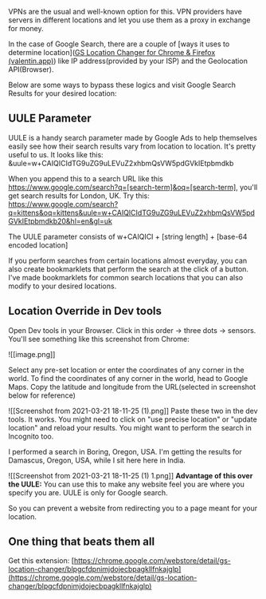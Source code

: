 VPNs are the usual and well-known option for this. VPN providers have servers in different locations and let you use them as a proxy in exchange for money.

In the case of Google Search, there are a couple of [ways it uses to determine location]([GS Location Changer for Chrome & Firefox (valentin.app)](https://valentin.app/gs-location-changer.html)) like IP address(provided by your ISP) and the Geolocation API(Browser).

Below are some ways to bypass these logics and visit Google Search Results for your desired location:

## UULE Parameter
UULE is a handy search parameter made by Google Ads to help themselves easily see how their search results vary from location to location. It's pretty useful to us.
It looks like this: &uule=w+CAIQICIdTG9uZG9uLEVuZ2xhbmQsVW5pdGVkIEtpbmdkb

When you append this to a search URL like this https://www.google.com/search?q=[search-term]&oq=[search-term], you'll get search results for London, UK.
Try this: https://www.google.com/search?q=kittens&oq=kittens&uule=w+CAIQICIdTG9uZG9uLEVuZ2xhbmQsVW5pdGVkIEtpbmdkb20&hl=en&gl=uk

The UULE parameter consists of w+CAIQICI + [string length] + [base-64 encoded location]

If you perform searches from certain locations almost everyday, you can also create bookmarklets that perform the search at the click of a button. I've made bookmarklets for common search locations that you can also modify to your desired locations.

## Location Override in Dev tools
Open Dev tools in your Browser. Click in this order -> three dots -> sensors. You'll see something like this screenshot from Chrome:

![[image.png]]

Select any pre-set location or enter the coordinates of any corner in the world. To find the coordinates of any corner in the world, head to Google Maps. Copy the latitude and longitude from the URL(selected in screenshot below for reference)

![[Screenshot from 2021-03-21 18-11-25 (1).png]]
Paste these two in the dev tools. It works. You might need to click on "use precise location" or "update location" and reload your results. You might want to perform the search in Incognito too.

I performed a search in Boring, Oregon, USA. I'm getting the results for Damascus, Oregon, USA, while I sit here here in India.

![[Screenshot from 2021-03-21 18-11-25 (1) 1.png]]
**Advantage of this over the UULE:** You can use this to make any website feel you are where you specify you are. UULE is only for Google search.

So you can prevent a website from redirecting you to a page meant for your location.

## One thing that beats them all
Get this extension: [https://chrome.google.com/webstore/detail/gs-location-changer/blpgcfdpnimjdojecbpagkllfnkajglp](https://chrome.google.com/webstore/detail/gs-location-changer/blpgcfdpnimjdojecbpagkllfnkajglp)